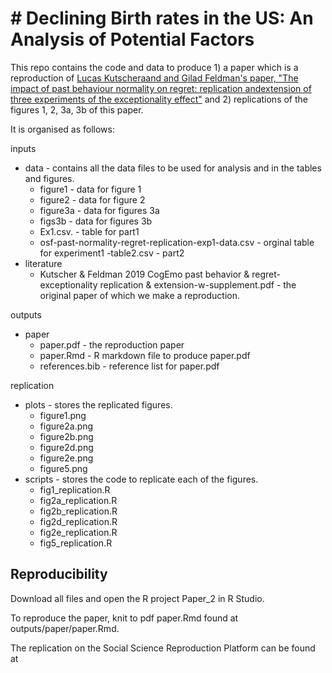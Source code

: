 # # Declining Birth rates in the US: An Analysis of Potential Factors

This repo contains the code and data to produce 1) a paper which is a reproduction of [Lucas Kutscheraand and Gilad Feldman's paper, "The impact of past behaviour normality on regret: replication andextension of three experiments of the exceptionality effect"](https://www.tandfonline.com/doi/full/10.1080/02699931.2018.1504747?scroll=top&needAccess=true) and 2) replications of the figures 1, 2, 3a, 3b of this paper. 

It is organised as follows:

inputs
- data - contains all the data files to be used for analysis and in the tables and figures.
  - figure1 - data for figure 1 
  - figure2 - data for figure 2
  - figure3a - data for figures 3a
  - figs3b - data for figures 3b
  - Ex1.csv. - table for part1
  - osf-past-normality-regret-replication-exp1-data.csv - orginal table for experiment1
  -table2.csv - part2
- literature
  - Kutscher & Feldman 2019 CogEmo past behavior & regret-exceptionality replication & extension-w-supplement.pdf - the original paper of which we make a reproduction.

outputs
- paper
  - paper.pdf - the reproduction paper
  - paper.Rmd - R markdown file to produce paper.pdf
  - references.bib - reference list for paper.pdf

replication
- plots - stores the replicated figures.
  - figure1.png
  - figure2a.png
  - figure2b.png
  - figure2d.png
  - figure2e.png
  - figure5.png
- scripts - stores the code to replicate each of the figures.
  - fig1_replication.R
  - fig2a_replication.R
  - fig2b_replication.R
  - fig2d_replication.R
  - fig2e_replication.R
  - fig5_replication.R


## Reproducibility

Download all files and open the R project Paper_2 in R Studio.

To reproduce the paper, knit to pdf paper.Rmd found at outputs/paper/paper.Rmd.


The replication on the Social Science Reproduction Platform can be found at 